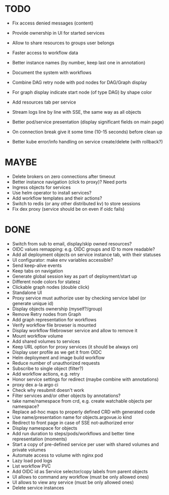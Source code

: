 # TODO

* Fix access denied messages (content)
* Provide ownership in UI for started services
* Allow to share resources to groups user belongs
* Faster access to workflow data
* Better instance names (by number, keep last one in annotation)
* Document the system with workflows
* Combine DAG retry node with pod nodes for DAG/Graph display
* For graph display indicate start node (of type DAG) by shape color

* Add resources tab per service
* Stream logs line by line with SSE, the same way as all objects
* Better pod/service presentation (display significant fields on main page)

* On connection break give it some time (10-15 seconds) before clean up
* Better kube error/info handling on service create/delete (with rollback?)

# MAYBE

* Delete brokers on zero connections after timeout
* Better instance navigation (click to proxy)? Need ports
* Ingress objects for services
* Use helm operator to install services?
* Add workflow templates and their actions?
* Switch to redis (or any other distributed kv) to store sessions
* Fix dex proxy (service should be on even if oidc fails)

# DONE

* Switch from sub to email, display/skip owned resources?
* OIDC values remapping: e.g. OIDC groups and ID to more readable?
* Add all deployment objects on service instance tab, with their statuses
* UI configurator: make env variables accessible?
* Send keep-alive events
* Keep tabs on navigation
* Generate global session key as part of deployment/start up
* Different node colors for statesz
* Clickable graph nodes (double click)
* Standalone UI
* Proxy service must authorize user by checking service label (or generate unique id)
* Display objects ownership (myself?/group)
* Remove Retry nodes from Graph
* Add graph representation for workflows
* Verify workflow file browser is mounted
* Display workflow filebrowser service and allow to remove it
* Mount workflow volume
* Add shared volumes to services
* Keep URL option for proxy services (it should be always on)
* Display user profile as we get it from OIDC
* Helm deployment and image build workflow
* Reduce number of unauthorized requests
* Subscribe to single object (filter?)
* Add workflow actions, e.g. retry
* Honor service settings for redirect (maybe combine with annotations)
* proxy dex a-la argo ci
* Check why resubmit doesn't work
* Filter services and/or other objects by annotations?
* take name/namespace from crd, e.g. create watchable objects per namespace?
* Replace ad-hoc maps to properly defined CRD with generated code
* Use name/presentation name for objects.argovue.io kind
* Redirect to front page in case of SSE not-authorized error
* Display namespace for objects
* Add run duration to steps/pods/workflows and better time representation (moments)
* Start a copy of pre-defined service per user with shared volumes and private volumes
* Automate access to volume with nginx pod
* Lazy load pod logs
* List workflow PVC
* Add OIDC id as Service selector/copy labels from parent objects
* UI allows to command any workflow (must be only allowed ones)
* UI allows to view any service (must be only allowed ones)
* Delete service instances
